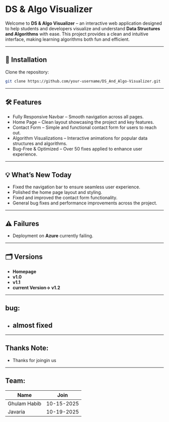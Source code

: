 # DS & Algo Visualizer

Welcome to **DS & Algo Visualizer** – an interactive web application designed to help students and developers visualize and understand **Data Structures and Algorithms** with ease. This project provides a clean and intuitive interface, making learning algorithms both fun and efficient.

---

## 🚀 Installation

Clone the repository:

```bash
git clone https://github.com/your-username/DS_And_Algo-Visualizer.git
```

---

## 🛠️ Features

- Fully Responsive Navbar – Smooth navigation across all pages.
- Home Page – Clean layout showcasing the project and key features.
- Contact Form – Simple and functional contact form for users to reach out.
- Algorithm Visualizations – Interactive animations for popular data structures and algorithms.
- Bug-Free & Optimized – Over 50 fixes applied to enhance user experience.

---

## 💡 What’s New Today

- Fixed the navigation bar to ensure seamless user experience.
- Polished the home page layout and styling.
- Fixed and improved the contact form functionality.
- General bug fixes and performance improvements across the project.

---

## ⚠️ Failures

- Deployment on **Azure** currently failing.

---

## 🗂️ Versions

- **Homepage**
- **v1.0**
- **v1.1**
- **current Version-> v1.2**

---

## bug:

- almost fixed
  ------------

---

## Thanks Note:

- Thanks for joingin us

---

## Team:

| Name         | Join       |
| ------------ | ---------- |
| Ghulam Habib | 10-15-2025 |
| Javaria      | 10-19-2025 |
